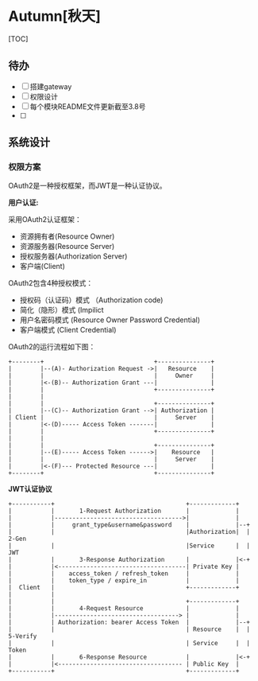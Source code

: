 # Autumn[秋天]

[TOC]

## 待办

- [ ] 搭建gateway
- [ ] 权限设计
- [ ] 每个模块README文件更新截至3.8号
- [ ] 

## 系统设计

### 权限方案

OAuth2是一种授权框架，而JWT是一种认证协议。

**用户认证:**

采用OAuth2认证框架：

- 资源拥有者(Resource Owner)
- 资源服务器(Resource Server)
- 授权服务器(Authorization Server)
- 客户端(Client)

OAuth2包含4种授权模式：

- 授权码（认证码）模式 （Authorization code)
- 简化（隐形）模式 (Impilict
- 用户名密码模式 (Resource Owner Password Credential)
- 客户端模式 (Client Credential)

OAuth2的运行流程如下图：

```text
+--------+                               +---------------+
|        |--(A)- Authorization Request ->|   Resource    |
|        |                               |     Owner     |
|        |<-(B)-- Authorization Grant ---|               |
|        |                               +---------------+
|        |
|        |                               +---------------+
|        |--(C)-- Authorization Grant -->| Authorization |
| Client |                               |     Server    |
|        |<-(D)----- Access Token -------|               |
|        |                               +---------------+
|        |
|        |                               +---------------+
|        |--(E)----- Access Token ------>|    Resource   |
|        |                               |     Server    |
|        |<-(F)--- Protected Resource ---|               |
+--------+                               +---------------+
```

**JWT认证协议**

```text
+-----------+                                     +-------------+
|           |       1-Request Authorization       |             |
|           |------------------------------------>|             |
|           |     grant_type&username&password    |             |--+
|           |                                     |Authorization|  | 2-Gen
|           |                                     |Service      |  |   JWT
|           |       3-Response Authorization      |             |<-+
|           |<------------------------------------| Private Key |
|           |    access_token / refresh_token     |             |
|           |    token_type / expire_in           |             |
|  Client   |                                     +-------------+
|           |                                 
|           |                                     +-------------+
|           |       4-Request Resource            |             |
|           |-----------------------------------> |             |
|           | Authorization: bearer Access Token  |             |--+
|           |                                     | Resource    |  | 5-Verify
|           |                                     | Service     |  |  Token
|           |       6-Response Resource           |             |<-+
|           |<----------------------------------- | Public Key  |
+-----------+                                     +-------------+
```